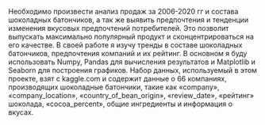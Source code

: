 Необходимо произвести анализ продаж за 2006-2020 гг и состава шоколадных батончиков, а так же выявить предпочтения и тенденции изменения вкусовых предпочтений потребителей. Это позволит выпускать максимально популярный продукт и сконцентрироваться на его качестве.
В своей работе я изучу тренды в составе шоколадных батончиков, предпочтения компаний и их рейтинг. В основном я буду использовать Numpy, Pandas для вычисления результатов и Matplotlib и Seaborn для построения графиков. Набор данных, используемый в этом проекте, взят с kaggle.com и содержит данные о 66 компаниях, производящих шоколадные батончики, такие как «company», «company_location», «country_of_bean_origin», «review_date», «рейтинг» шоколада, «cocoa_percent», общие ингредиенты и информация о вкусах.
